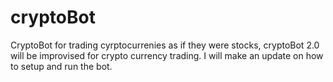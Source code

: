 # cryptoBot
CryptoBot for trading cyrptocurrenies as if they were stocks, cryptoBot 2.0 will be improvised for crypto currency trading.
I will make an update on how to setup and run the bot.
